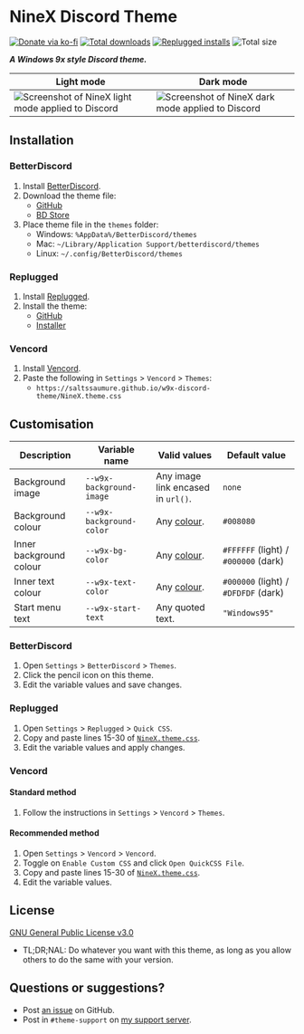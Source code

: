 [screenshot]: https://user-images.githubusercontent.com/29710355/231909312-bf3786dc-317a-40c4-909b-b5dc58093b15.png
[light]: https://user-images.githubusercontent.com/29710355/231909647-72871e7f-8763-4174-9c71-5f1bb7d401bc.png
[dark]: https://user-images.githubusercontent.com/29710355/231909520-b24c4301-2d90-4c6c-9e5d-ca9ce20e3ba6.png

[css-color]:        https://developer.mozilla.org/en-US/docs/Web/CSS/color_value
[discord]:          https://discord.gg/uy8nKQVatp

[BetterDiscord]:    https://betterdiscord.app/
[Replugged]:        https://replugged.dev/
[Vencord]:          https://github.com/Vendicated/Vencord

[shield-donate]:    https://img.shields.io/badge/Donate-ko--fi-orange?style=flat-square&logo=kofi&logoColor=orange
[ko-fi]:            https://ko-fi.com/saltssaumure "Any amount is much appreciated!"

[shield-total-dl]:  https://img.shields.io/github/downloads/saltssaumure/w9x-discord-theme/total?color=purple&label=Total%20GitHub%20downloads&style=flat-square
[shield-asar-dl]:   https://img.shields.io/github/downloads/saltssaumure/w9x-discord-theme/latest/net.saltssaumure.NineX.asar?color=purple&label=Replugged%20installs&style=flat-square
[shield-repo-size]: https://img.shields.io/github/repo-size/saltssaumure/w9x-discord-theme?style=flat-square "Total size"

[license]:          https://github.com/Saltssaumure/w9x-discord-theme/blob/main/LICENSE
[issues]:           https://github.com/Saltssaumure/w9x-discord-theme/issues
[.theme.css]:       https://github.com/Saltssaumure/w9x-discord-theme/blob/main/NineX.theme.css

[release-gh]:       https://github.com/Saltssaumure/w9x-discord-theme/releases/latest "Latest release"
[release-bd]:       https://betterdiscord.app/theme/?id=823 "BetterDiscord store page"
[release-rp]:       https://replugged.dev/install?identifier=Saltssaumure/w9x-discord-theme&source=github "Replugged addon installer"

# NineX Discord Theme
[![Donate via ko-fi][shield-donate]][ko-fi]
[![Total downloads][shield-total-dl]][release-gh]
[![Replugged installs][shield-asar-dl]][release-gh]
![Total size][shield-repo-size]

***A Windows 9x style Discord theme.***

| Light mode                                                  | Dark mode                                                 |
| ----------------------------------------------------------- | --------------------------------------------------------- |
| ![Screenshot of NineX light mode applied to Discord][light] | ![Screenshot of NineX dark mode applied to Discord][dark] |

## Installation

### BetterDiscord
1. Install [BetterDiscord][BetterDiscord].
2. Download the theme file:
    - [GitHub][release-gh]
    - [BD Store][release-bd]
3. Place theme file in the `themes` folder:
    - Windows: `%AppData%/BetterDiscord/themes`
    - Mac: `~/Library/Application Support/betterdiscord/themes`
    - Linux: `~/.config/BetterDiscord/themes`

### Replugged
1. Install [Replugged][Replugged].
2. Install the theme:
    - [GitHub][release-gh]
    - [Installer][release-rp]

### Vencord
1. Install [Vencord][Vencord].
2. Paste the following in `Settings` > `Vencord` > `Themes`:
    - `https://saltssaumure.github.io/w9x-discord-theme/NineX.theme.css`

## Customisation

| Description             | Variable name            | Valid values                       | Default value                        |
| ----------------------- | ------------------------ | ---------------------------------- | ------------------------------------ |
| Background image        | `--w9x-background-image` | Any image link encased in `url()`. | `none`                               |
| Background colour       | `--w9x-background-color` | Any [colour][css-color].           | `#008080`                            |
| Inner background colour | `--w9x-bg-color`         | Any [colour][css-color].           | `#FFFFFF` (light) / `#000000` (dark) |
| Inner text colour       | `--w9x-text-color`       | Any [colour][css-color].           | `#000000` (light) / `#DFDFDF` (dark) |
| Start menu text         | `--w9x-start-text`       | Any quoted text.                   | `"Windows95"`                        |

### BetterDiscord
1. Open `Settings` > `BetterDiscord` > `Themes`.
2. Click the pencil icon on this theme.
3. Edit the variable values and save changes.

### Replugged
1. Open `Settings` > `Replugged` > `Quick CSS`.
2. Copy and paste lines 15-30 of [`NineX.theme.css`][.theme.css].
3. Edit the variable values and apply changes.

### Vencord
#### Standard method
1. Follow the instructions in `Settings` > `Vencord` > `Themes`.
#### Recommended method
1. Open `Settings` > `Vencord` > `Vencord`.
2. Toggle on `Enable Custom CSS` and click `Open QuickCSS File`.
3. Copy and paste lines 15-30 of [`NineX.theme.css`][.theme.css].
4. Edit the variable values.
 
## License
[GNU General Public License v3.0][license]
- <span title="Too long; didn't read; not a lawyer">TL;DR;NAL</span>: Do whatever you want with this theme, as long as you allow others to do the same with your version.

## Questions or suggestions?
- Post [an issue][issues] on GitHub.
- Post in `#theme-support` on [my support server][discord].
